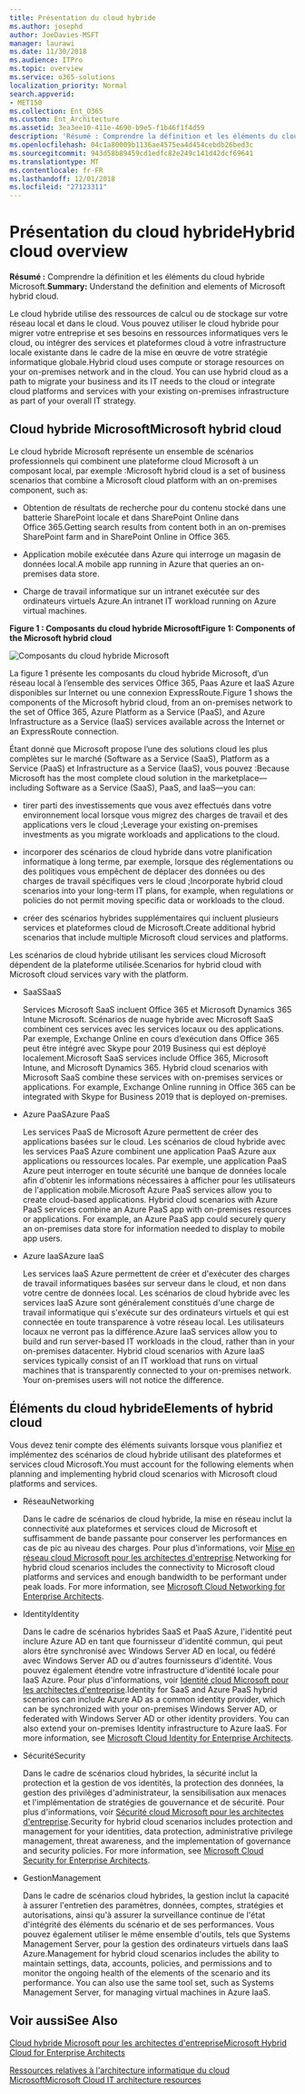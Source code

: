 ```yaml
---
title: Présentation du cloud hybride
ms.author: josephd
author: JoeDavies-MSFT
manager: laurawi
ms.date: 11/30/2018
ms.audience: ITPro
ms.topic: overview
ms.service: o365-solutions
localization_priority: Normal
search.appverid:
- MET150
ms.collection: Ent_O365
ms.custom: Ent_Architecture
ms.assetid: 3ea3ee10-411e-4690-b9e5-f1b46f1f4d59
description: 'Résumé : Comprendre la définition et les éléments du cloud hybride Microsoft.'
ms.openlocfilehash: 04c1a80009b1136ae4575ea4d454cebdb26bed3c
ms.sourcegitcommit: 943d58b89459cd1edfc82e249c141d42dcf69641
ms.translationtype: MT
ms.contentlocale: fr-FR
ms.lasthandoff: 12/01/2018
ms.locfileid: "27123311"
---
```

# <a name="hybrid-cloud-overview"></a><span data-ttu-id="c6eca-103">Présentation du cloud hybride</span><span class="sxs-lookup"><span data-stu-id="c6eca-103">Hybrid cloud overview</span></span>

 <span data-ttu-id="c6eca-104">**Résumé :** Comprendre la définition et les éléments du cloud hybride Microsoft.</span><span class="sxs-lookup"><span data-stu-id="c6eca-104">**Summary:** Understand the definition and elements of Microsoft hybrid cloud.</span></span>
  
<span data-ttu-id="c6eca-p101">Le cloud hybride utilise des ressources de calcul ou de stockage sur votre réseau local et dans le cloud. Vous pouvez utiliser le cloud hybride pour migrer votre entreprise et ses besoins en ressources informatiques vers le cloud, ou intégrer des services et plateformes cloud à votre infrastructure locale existante dans le cadre de la mise en œuvre de votre stratégie informatique globale.</span><span class="sxs-lookup"><span data-stu-id="c6eca-p101">Hybrid cloud uses compute or storage resources on your on-premises network and in the cloud. You can use hybrid cloud as a path to migrate your business and its IT needs to the cloud or integrate cloud platforms and services with your existing on-premises infrastructure as part of your overall IT strategy.</span></span>
  
## <a name="microsoft-hybrid-cloud"></a><span data-ttu-id="c6eca-107">Cloud hybride Microsoft</span><span class="sxs-lookup"><span data-stu-id="c6eca-107">Microsoft hybrid cloud</span></span>

<span data-ttu-id="c6eca-108">Le cloud hybride Microsoft représente un ensemble de scénarios professionnels qui combinent une plateforme cloud Microsoft à un composant local, par exemple :</span><span class="sxs-lookup"><span data-stu-id="c6eca-108">Microsoft hybrid cloud is a set of business scenarios that combine a Microsoft cloud platform with an on-premises component, such as:</span></span> 
  
- <span data-ttu-id="c6eca-109">Obtention de résultats de recherche pour du contenu stocké dans une batterie SharePoint locale et dans SharePoint Online dans Office 365.</span><span class="sxs-lookup"><span data-stu-id="c6eca-109">Getting search results from content both in an on-premises SharePoint farm and in SharePoint Online in Office 365.</span></span>
    
- <span data-ttu-id="c6eca-110">Application mobile exécutée dans Azure qui interroge un magasin de données local.</span><span class="sxs-lookup"><span data-stu-id="c6eca-110">A mobile app running in Azure that queries an on-premises data store.</span></span>
    
- <span data-ttu-id="c6eca-111">Charge de travail informatique sur un intranet exécutée sur des ordinateurs virtuels Azure.</span><span class="sxs-lookup"><span data-stu-id="c6eca-111">An intranet IT workload running on Azure virtual machines.</span></span>
    
<span data-ttu-id="c6eca-112">**Figure 1 : Composants du cloud hybride Microsoft**</span><span class="sxs-lookup"><span data-stu-id="c6eca-112">**Figure 1: Components of the Microsoft hybrid cloud**</span></span>

![Composants du cloud hybride Microsoft](media/Hybrid-Poster/MS-Hybrid-Cloud.png)
  
<span data-ttu-id="c6eca-114">La figure 1 présente les composants du cloud hybride Microsoft, d’un réseau local à l’ensemble des services Office 365, Paas Azure et IaaS Azure disponibles sur Internet ou une connexion ExpressRoute.</span><span class="sxs-lookup"><span data-stu-id="c6eca-114">Figure 1 shows the components of the Microsoft hybrid cloud, from an on-premises network to the set of Office 365, Azure Platform as a Service (PaaS), and Azure Infrastructure as a Service (IaaS) services available across the Internet or an ExpressRoute connection.</span></span>
  
<span data-ttu-id="c6eca-115">Étant donné que Microsoft propose l’une des solutions cloud les plus complètes sur le marché (Software as a Service (SaaS), Platform as a Service (PaaS) et Infrastructure as a Service (IaaS), vous pouvez :</span><span class="sxs-lookup"><span data-stu-id="c6eca-115">Because Microsoft has the most complete cloud solution in the marketplace—including Software as a Service (SaaS), PaaS, and IaaS—you can:</span></span>
  
- <span data-ttu-id="c6eca-116">tirer parti des investissements que vous avez effectués dans votre environnement local lorsque vous migrez des charges de travail et des applications vers le cloud ;</span><span class="sxs-lookup"><span data-stu-id="c6eca-116">Leverage your existing on-premises investments as you migrate workloads and applications to the cloud.</span></span>
    
- <span data-ttu-id="c6eca-117">incorporer des scénarios de cloud hybride dans votre planification informatique à long terme, par exemple, lorsque des réglementations ou des politiques vous empêchent de déplacer des données ou des charges de travail spécifiques vers le cloud ;</span><span class="sxs-lookup"><span data-stu-id="c6eca-117">Incorporate hybrid cloud scenarios into your long-term IT plans, for example, when regulations or policies do not permit moving specific data or workloads to the cloud.</span></span>
    
- <span data-ttu-id="c6eca-118">créer des scénarios hybrides supplémentaires qui incluent plusieurs services et plateformes cloud de Microsoft.</span><span class="sxs-lookup"><span data-stu-id="c6eca-118">Create additional hybrid scenarios that include multiple Microsoft cloud services and platforms.</span></span>
    
<span data-ttu-id="c6eca-119">Les scénarios de cloud hybride utilisant les services cloud Microsoft dépendent de la plateforme utilisée.</span><span class="sxs-lookup"><span data-stu-id="c6eca-119">Scenarios for hybrid cloud with Microsoft cloud services vary with the platform.</span></span>
  
- <span data-ttu-id="c6eca-120">SaaS</span><span class="sxs-lookup"><span data-stu-id="c6eca-120">SaaS</span></span>
    
    <span data-ttu-id="c6eca-p102">Services Microsoft SaaS incluent Office 365 et Microsoft Dynamics 365 Intune Microsoft. Scénarios de nuage hybride avec Microsoft SaaS combinent ces services avec les services locaux ou des applications. Par exemple, Exchange Online en cours d’exécution dans Office 365 peut être intégré avec Skype pour 2019 Business qui est déployé localement.</span><span class="sxs-lookup"><span data-stu-id="c6eca-p102">Microsoft SaaS services include Office 365, Microsoft Intune, and Microsoft Dynamics 365. Hybrid cloud scenarios with Microsoft SaaS combine these services with on-premises services or applications. For example, Exchange Online running in Office 365 can be integrated with Skype for Business 2019 that is deployed on-premises.</span></span>
    
- <span data-ttu-id="c6eca-124">Azure PaaS</span><span class="sxs-lookup"><span data-stu-id="c6eca-124">Azure PaaS</span></span>
    
    <span data-ttu-id="c6eca-p103">Les services PaaS de Microsoft Azure permettent de créer des applications basées sur le cloud. Les scénarios de cloud hybride avec les services PaaS Azure combinent une application PaaS Azure aux applications ou ressources locales. Par exemple, une application PaaS Azure peut interroger en toute sécurité une banque de données locale afin d'obtenir les informations nécessaires à afficher pour les utilisateurs de l'application mobile.</span><span class="sxs-lookup"><span data-stu-id="c6eca-p103">Microsoft Azure PaaS services allow you to create cloud-based applications. Hybrid cloud scenarios with Azure PaaS services combine an Azure PaaS app with on-premises resources or applications. For example, an Azure PaaS app could securely query an on-premises data store for information needed to display to mobile app users.</span></span>
    
- <span data-ttu-id="c6eca-128">Azure IaaS</span><span class="sxs-lookup"><span data-stu-id="c6eca-128">Azure IaaS</span></span>
    
    <span data-ttu-id="c6eca-p104">Les services IaaS Azure permettent de créer et d'exécuter des charges de travail informatiques basées sur serveur dans le cloud, et non dans votre centre de données local. Les scénarios de cloud hybride avec les services IaaS Azure sont généralement constitués d'une charge de travail informatique qui s'exécute sur des ordinateurs virtuels et qui est connectée en toute transparence à votre réseau local. Les utilisateurs locaux ne verront pas la différence.</span><span class="sxs-lookup"><span data-stu-id="c6eca-p104">Azure IaaS services allow you to build and run server-based IT workloads in the cloud, rather than in your on-premises datacenter. Hybrid cloud scenarios with Azure IaaS services typically consist of an IT workload that runs on virtual machines that is transparently connected to your on-premises network. Your on-premises users will not notice the difference.</span></span>
    
## <a name="elements-of-hybrid-cloud"></a><span data-ttu-id="c6eca-132">Éléments du cloud hybride</span><span class="sxs-lookup"><span data-stu-id="c6eca-132">Elements of hybrid cloud</span></span>

<span data-ttu-id="c6eca-133">Vous devez tenir compte des éléments suivants lorsque vous planifiez et implémentez des scénarios de cloud hybride utilisant des plateformes et services cloud Microsoft.</span><span class="sxs-lookup"><span data-stu-id="c6eca-133">You must account for the following elements when planning and implementing hybrid cloud scenarios with Microsoft cloud platforms and services.</span></span>
  
- <span data-ttu-id="c6eca-134">Réseau</span><span class="sxs-lookup"><span data-stu-id="c6eca-134">Networking</span></span>
    
    <span data-ttu-id="c6eca-p105">Dans le cadre de scénarios de cloud hybride, la mise en réseau inclut la connectivité aux plateformes et services cloud de Microsoft et suffisamment de bande passante pour conserver les performances en cas de pic au niveau des charges. Pour plus d'informations, voir [Mise en réseau cloud Microsoft pour les architectes d'entreprise](microsoft-cloud-networking-for-enterprise-architects.md).</span><span class="sxs-lookup"><span data-stu-id="c6eca-p105">Networking for hybrid cloud scenarios includes the connectivity to Microsoft cloud platforms and services and enough bandwidth to be performant under peak loads. For more information, see [Microsoft Cloud Networking for Enterprise Architects](microsoft-cloud-networking-for-enterprise-architects.md).</span></span>
    
- <span data-ttu-id="c6eca-137">Identity</span><span class="sxs-lookup"><span data-stu-id="c6eca-137">Identity</span></span>
    
    <span data-ttu-id="c6eca-p106">Dans le cadre de scénarios hybrides SaaS et PaaS Azure, l'identité peut inclure Azure AD en tant que fournisseur d'identité commun, qui peut alors être synchronisé avec Windows Server AD en local, ou fédéré avec Windows Server AD ou d'autres fournisseurs d'identité. Vous pouvez également étendre votre infrastructure d'identité locale pour IaaS Azure. Pour plus d'informations, voir [Identité cloud Microsoft pour les architectes d'entreprise](microsoft-cloud-it-architecture-resources.md#identity).</span><span class="sxs-lookup"><span data-stu-id="c6eca-p106">Identity for SaaS and Azure PaaS hybrid scenarios can include Azure AD as a common identity provider, which can be synchronized with your on-premises Windows Server AD, or federated with Windows Server AD or other identity providers. You can also extend your on-premises Identity infrastructure to Azure IaaS. For more information, see [Microsoft Cloud Identity for Enterprise Architects](microsoft-cloud-it-architecture-resources.md#identity).</span></span>
    
- <span data-ttu-id="c6eca-141">Sécurité</span><span class="sxs-lookup"><span data-stu-id="c6eca-141">Security</span></span>
    
    <span data-ttu-id="c6eca-p107">Dans le cadre de scénarios cloud hybrides, la sécurité inclut la protection et la gestion de vos identités, la protection des données, la gestion des privilèges d'administrateur, la sensibilisation aux menaces et l'implémentation de stratégies de gouvernance et de sécurité. Pour plus d'informations, voir [Sécurité cloud Microsoft pour les architectes d'entreprise](https://technet.microsoft.com/library/dn919927.aspx#security).</span><span class="sxs-lookup"><span data-stu-id="c6eca-p107">Security for hybrid cloud scenarios includes protection and management for your identities, data protection, administrative privilege management, threat awareness, and the implementation of governance and security policies. For more information, see [Microsoft Cloud Security for Enterprise Architects](https://technet.microsoft.com/library/dn919927.aspx#security).</span></span>
    
- <span data-ttu-id="c6eca-144">Gestion</span><span class="sxs-lookup"><span data-stu-id="c6eca-144">Management</span></span>
    
    <span data-ttu-id="c6eca-p108">Dans le cadre de scénarios cloud hybrides, la gestion inclut la capacité à assurer l'entretien des paramètres, données, comptes, stratégies et autorisations, ainsi qu'à assurer la surveillance continue de l'état d'intégrité des éléments du scénario et de ses performances. Vous pouvez également utiliser le même ensemble d'outils, tels que Systems Management Server, pour la gestion des ordinateurs virtuels dans IaaS Azure.</span><span class="sxs-lookup"><span data-stu-id="c6eca-p108">Management for hybrid cloud scenarios includes the ability to maintain settings, data, accounts, policies, and permissions and to monitor the ongoing health of the elements of the scenario and its performance. You can also use the same tool set, such as Systems Management Server, for managing virtual machines in Azure IaaS.</span></span>
    
## <a name="see-also"></a><span data-ttu-id="c6eca-147">Voir aussi</span><span class="sxs-lookup"><span data-stu-id="c6eca-147">See Also</span></span>

[<span data-ttu-id="c6eca-148">Cloud hybride Microsoft pour les architectes d'entreprise</span><span class="sxs-lookup"><span data-stu-id="c6eca-148">Microsoft Hybrid Cloud for Enterprise Architects</span></span>](microsoft-hybrid-cloud-for-enterprise-architects.md)
  
[<span data-ttu-id="c6eca-149">Ressources relatives à l'architecture informatique du cloud Microsoft</span><span class="sxs-lookup"><span data-stu-id="c6eca-149">Microsoft Cloud IT architecture resources</span></span>](microsoft-cloud-it-architecture-resources.md)

